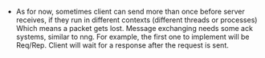 * As for now, sometimes client can send more than once before server receives, if they run in different contexts (different threads or processes)
  Which means a packet gets lost. Message exchanging needs some ack systems, similar to nng. For example, the first one to implement will be
  Req/Rep. Client will wait for a response after the request is sent.